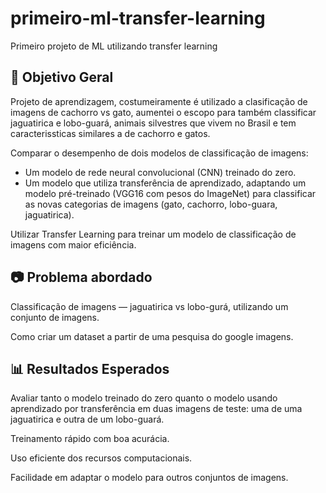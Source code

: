 # primeiro-ml-transfer-learning
Primeiro projeto de ML utilizando transfer learning

## 🎯 Objetivo Geral

Projeto de aprendizagem, costumeiramente é utilizado a clasificação de imagens de cachorro vs gato, aumentei o escopo para também classificar jaguatirica e lobo-guará, animais silvestres que vivem no Brasil e tem caracterissticas similares a de cachorro e gatos.

Comparar o desempenho de dois modelos de classificação de imagens:
  - Um modelo de rede neural convolucional (CNN) treinado do zero.
  - Um modelo que utiliza transferência de aprendizado, adaptando um modelo pré-treinado (VGG16 com pesos do ImageNet) para classificar as novas categorias de imagens (gato, cachorro, lobo-guara, jaguatirica).

Utilizar Transfer Learning para treinar um modelo de classificação de imagens com maior eficiência.

## 📷 Problema abordado

Classificação de imagens — jaguatirica vs lobo-gurá, utilizando um conjunto de imagens.

Como criar um dataset a partir de uma pesquisa do google imagens.

## 📊 Resultados Esperados

Avaliar tanto o modelo treinado do zero quanto o modelo usando aprendizado por transferência em duas imagens de teste: uma de uma jaguatirica e outra de um lobo-guará.

Treinamento rápido com boa acurácia.

Uso eficiente dos recursos computacionais.

Facilidade em adaptar o modelo para outros conjuntos de imagens.
